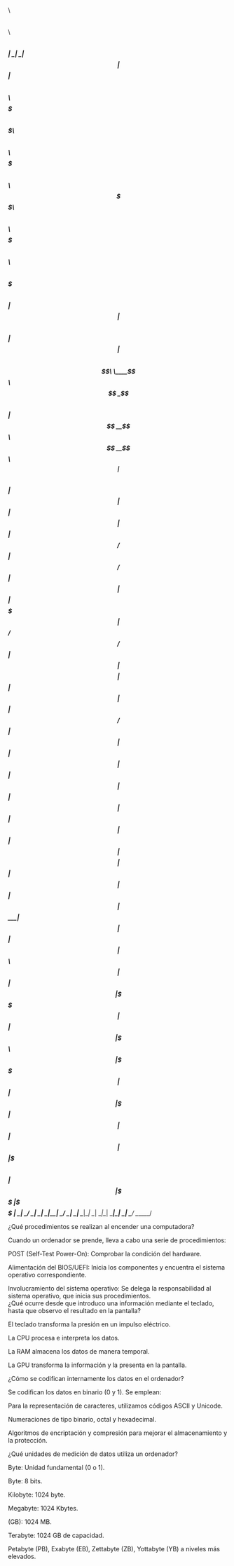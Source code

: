$$$$$$$$\                            $$\                                             $$\                      $$\               
$$  _____|                           \__|                                            \__|                     $$ |              
$$ |   $$\   $$\ $$$$$$$\   $$$$$$$\ $$\  $$$$$$\  $$$$$$$\   $$$$$$\  $$$$$$\$$$$\  $$\  $$$$$$\  $$$$$$$\ $$$$$$\    $$$$$$\  
$$$$$\ $$ |  $$ |$$  __$$\ $$  _____|$$ |$$  __$$\ $$  __$$\  \____$$\ $$  _$$  _$$\ $$ |$$  __$$\ $$  __$$\\_$$  _|  $$  __$$\ 
$$  __|$$ |  $$ |$$ |  $$ |$$ /      $$ |$$ /  $$ |$$ |  $$ | $$$$$$$ |$$ / $$ / $$ |$$ |$$$$$$$$ |$$ |  $$ | $$ |    $$ /  $$ |
$$ |   $$ |  $$ |$$ |  $$ |$$ |      $$ |$$ |  $$ |$$ |  $$ |$$  __$$ |$$ | $$ | $$ |$$ |$$   ____|$$ |  $$ | $$ |$$\ $$ |  $$ |
$$ |   \$$$$$$  |$$ |  $$ |\$$$$$$$\ $$ |\$$$$$$  |$$ |  $$ |\$$$$$$$ |$$ | $$ | $$ |$$ |\$$$$$$$\ $$ |  $$ | \$$$$  |\$$$$$$  |
\__|    \______/ \__|  \__| \_______|\__| \______/ \__|  \__| \_______|\__| \__| \__|\__| \_______|\__|  \__|  \____/  \______/ 
                                                                                                                                
                                                                                                                                
¿Qué procedimientos se realizan al encender una computadora?

Cuando un ordenador se prende, lleva a cabo una serie de procedimientos:

POST (Self-Test Power-On): Comprobar la condición del hardware.

Alimentación del BIOS/UEFI: Inicia los componentes y encuentra el sistema operativo correspondiente.

Involucramiento del sistema operativo: Se delega la responsabilidad al sistema
operativo, que inicia sus procedimientos.                                                             
¿Qué ocurre desde que introduco una información mediante el teclado, hasta que observo el resultado en la pantalla?

El teclado transforma la presión en un impulso eléctrico.

La CPU procesa e interpreta los datos.

La RAM almacena los datos de manera temporal.

La GPU transforma la información y la presenta en la pantalla.

¿Cómo se codifican internamente los datos en el ordenador?

Se codifican los datos en binario (0 y 1). Se emplean:

Para la representación de caracteres, utilizamos códigos ASCII y Unicode.

Numeraciones de tipo binario, octal y hexadecimal.

Algoritmos de encriptación y compresión para mejorar el almacenamiento y la protección.

¿Qué unidades de medición de datos utiliza un ordenador?

Byte: Unidad fundamental (0 o 1).

Byte: 8 bits.

Kilobyte: 1024 byte.

Megabyte: 1024 Kbytes.

(GB): 1024 MB.

Terabyte: 1024 GB de capacidad.

Petabyte (PB), Exabyte (EB), Zettabyte (ZB), Yottabyte (YB) a niveles más elevados.
